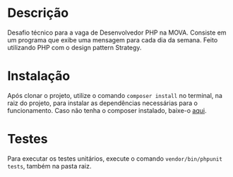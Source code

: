 # Descrição
Desafio técnico para a vaga de Desenvolvedor PHP na MOVA. Consiste em um programa que exibe uma mensagem para cada dia da semana.
Feito utilizando PHP com o design pattern Strategy.

# Instalação
Após clonar o projeto, utilize o comando `composer install` no terminal, na raiz do projeto, para instalar as dependências necessárias para o funcionamento.
Caso não tenha o composer instalado, baixe-o [aqui](https://getcomposer.org/).

# Testes
Para executar os testes unitários, execute o comando `vendor/bin/phpunit tests`, também na pasta raiz.

